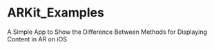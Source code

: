 # ARKit_Examples
A Simple App to Show the Difference Between Methods for Displaying Content in AR on iOS
